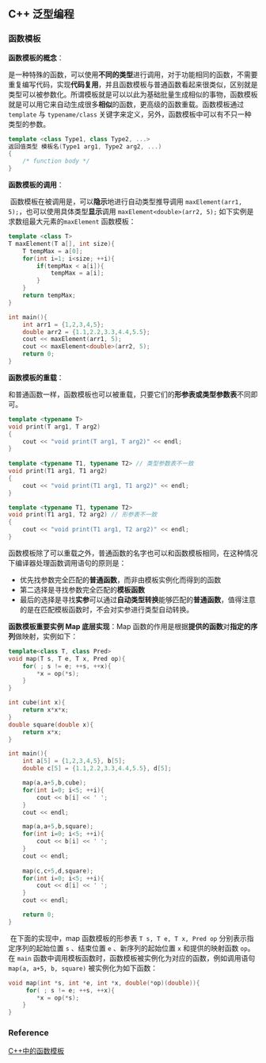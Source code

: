 ## C++ 泛型编程

### 函数模板

**函数模板的概念**： 

​	是一种特殊的函数，可以使用**不同的类型**进行调用，对于功能相同的函数，不需要重复编写代码，实现**代码复用**，并且函数模板与普通函数看起来很类似，区别就是类型可以被参数化。所谓模板就是可以以此为基础批量生成相似的事物，函数模板就是可以用它来自动生成很多**相似**的函数，更高级的函数重载。函数模板通过 `template` 与 `typename/class` 关键字来定义，另外，函数模板中可以有不只一种类型的参数。

```cpp
template <class Type1, class Type2, ...>
返回值类型 模板名(Type1 arg1, Type2 arg2, ...)
{
    /* function body */
}
```

**函数模板的调用**：

​	函数模板在被调用是，可以**隐示**地进行自动类型推导调用 `maxElement(arr1, 5);`，也可以使用具体类型**显示**调用 `maxElement<double>(arr2, 5);` 如下实例是求数组最大元素的`maxElement` 函数模板：

```cpp
template <class T>
T maxElement(T a[], int size){
    T tempMax = a[0];
    for(int i=1; i<size; ++i){
        if(tempMax < a[i]){
            tempMax = a[i];
        }
    }
    return tempMax;
}

int main(){
    int arr1 = {1,2,3,4,5};
    double arr2 = {1.1,2.2,3.3,4.4,5.5};
    cout << maxElement(arr1, 5);
    cout << maxElement<double>(arr2, 5);
    return 0;
}
```

**函数模板的重载**：

​	和普通函数一样，函数模板也可以被重载，只要它们的**形参表或类型参数表**不同即可。

```cpp
template <typename T>
void print(T arg1, T arg2)
{
    cout << "void print(T arg1, T arg2)" << endl;
}
 
template <typename T1, typename T2> // 类型参数表不一致
void print(T1 arg1, T1 arg2)
{
    cout << "void print(T1 arg1, T1 arg2)" << endl;
}

template <typename T1, typename T2>
void print(T1 arg1, T2 arg2) // 形参表不一致
{
    cout << "void print(T1 arg1, T2 arg2)" << endl;
}
```

​	函数模板除了可以重载之外，普通函数的名字也可以和函数模板相同，在这种情况下编译器处理函数调用语句的原则是：

* 优先找参数完全匹配的**普通函数**，而非由模板实例化而得到的函数
* 第二选择是寻找参数完全匹配的**模板函数**
* 最后的选择是寻找**实参**可以通过**自动类型转换**能够匹配的**普通函数**，值得注意的是在匹配模板函数时，不会对实参进行类型自动转换。

**函数模板重要实例 Map 底层实现**：Map 函数的作用是根据**提供的函数**对**指定的序列**做映射，实例如下：

```cpp
template<class T, class Pred>
void map(T s, T e, T x, Pred op){
    for( ; s != e; ++s, ++x){
        *x = op(*s);
    }
}

int cube(int x){
    return x*x*x;
}
double square(double x){
    return x*x;
}

int main(){
    int a[5] = {1,2,3,4,5}, b[5];
    double c[5] = {1.1,2.2,3.3,4.4,5.5}, d[5];

    map(a,a+5,b,cube);
    for(int i=0; i<5; ++i){
        cout << b[i] << ' ';
    }
    cout << endl;

    map(a,a+5,b,square);
    for(int i=0; i<5; ++i){
        cout << b[i] << ' ';
    }
    cout << endl;
    
    map(c,c+5,d,square);
    for(int i=0; i<5; ++i){
        cout << d[i] << ' ';
    }
    cout << endl;

    return 0;
}
```

​	在下面的实现中，map 函数模板的形参表 `T s, T e, T x, Pred op` 分别表示指定序列的起始位置 `s` 、结束位置 `e` 、新序列的起始位置 `x` 和提供的映射函数 `op`。在 `main` 函数中调用模板函数时，函数模板被实例化为对应的函数，例如调用语句 `map(a, a+5, b, square)` 被实例化为如下函数：

```cpp
void map(int *s, int *e, int *x, double(*op)(double)){
     for( ; s != e; ++s, ++x){
        *x = op(*s);
    }
}
```



### Reference

[C++中的函数模板](https://blog.csdn.net/lms1008611/article/details/81985815)